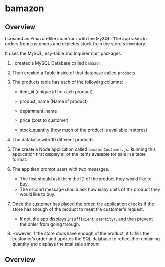 # bamazon

## Overview

I created an Amazon-like storefront with the MySQL. The app takes in orders from customers and depletes stock from the store's inventory. 

It uses the MySQL, esy-table and Inquirer npm packages. 

1. I created a MySQL Database called `bamazon`.

2. Then created a Table inside of that database called `products`.

3. The products table has each of the following columns:

   * item_id (unique id for each product)

   * product_name (Name of product)

   * department_name

   * price (cost to customer)

   * stock_quantity (how much of the product is available in stores)

4. The database with 10 different products. 

5. The create a Node application called `bamazonCustomer.js`. Running this application first display all of the items available for sale in a table format.

6. The app then prompt users with two messages.

   * The first should ask them the ID of the product they would like to buy.
   * The second message should ask how many units of the product they would like to buy.

7. Once the customer has placed the order, the application checks if the store has enough of the product to meet the customer's request.

   * If not, the app displays `Insufficient quantity!`, and then prevent the order from going through.

8. However, if the store _does_ have enough of the product, it fulfills the customer's order and updates the SQL database to reflect the remaining quantity and displays the total sale amount. 
   
## Overview
